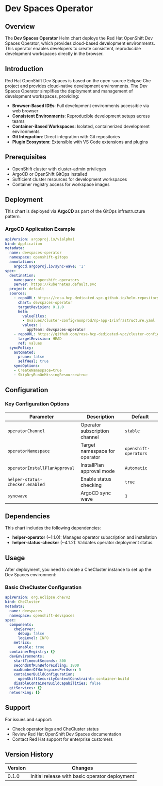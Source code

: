 # Dev Spaces Operator

## Overview

The **Dev Spaces Operator** Helm chart deploys the Red Hat OpenShift Dev Spaces Operator, which provides cloud-based development environments. This operator enables developers to create consistent, reproducible development workspaces directly in the browser.

## Introduction

Red Hat OpenShift Dev Spaces is based on the open-source Eclipse Che project and provides cloud-native development environments. The Dev Spaces Operator simplifies the deployment and management of development workspaces, providing:

- **Browser-Based IDEs**: Full development environments accessible via web browser
- **Consistent Environments**: Reproducible development setups across teams
- **Container-Based Workspaces**: Isolated, containerized development environments
- **Git Integration**: Direct integration with Git repositories
- **Plugin Ecosystem**: Extensible with VS Code extensions and plugins

## Prerequisites

- OpenShift cluster with cluster-admin privileges
- ArgoCD or OpenShift GitOps installed
- Sufficient cluster resources for development workspaces
- Container registry access for workspace images

## Deployment

This chart is deployed via **ArgoCD** as part of the GitOps infrastructure pattern.

### ArgoCD Application Example

```yaml
apiVersion: argoproj.io/v1alpha1
kind: Application
metadata:
  name: devspaces-operator
  namespace: openshift-gitops
  annotations:
    argocd.argoproj.io/sync-wave: '1'
spec:
  destination:
    namespace: openshift-operators
    server: https://kubernetes.default.svc
  project: default
  sources:
    - repoURL: https://rosa-hcp-dedicated-vpc.github.io/helm-repository/
      chart: devspaces-operator
      targetRevision: 0.1.0
      helm:
        valueFiles:
        - $values/cluster-config/nonprod/np-app-1/infrastructure.yaml
        values: |
          appTeam: devspaces-operator
    - repoURL: https://github.com/rosa-hcp-dedicated-vpc/cluster-config.git
      targetRevision: HEAD
      ref: values
  syncPolicy:
    automated:
      prune: false
      selfHeal: true
    syncOptions:
    - CreateNamespace=true
    - SkipDryRunOnMissingResource=true
```

## Configuration

### Key Configuration Options

| Parameter | Description | Default |
|-----------|-------------|---------|
| `operatorChannel` | Operator subscription channel | `stable` |
| `operatorNamespace` | Target namespace for operator | `openshift-operators` |
| `operatorInstallPlanApproval` | InstallPlan approval mode | `Automatic` |
| `helper-status-checker.enabled` | Enable status checking | `true` |
| `syncwave` | ArgoCD sync wave | `1` |

## Dependencies

This chart includes the following dependencies:

- **helper-operator** (~1.1.0): Manages operator subscription and installation
- **helper-status-checker** (~4.1.2): Validates operator deployment status

## Usage

After deployment, you need to create a CheCluster instance to set up the Dev Spaces environment:

### Basic CheCluster Configuration

```yaml
apiVersion: org.eclipse.che/v2
kind: CheCluster
metadata:
  name: devspaces
  namespace: openshift-devspaces
spec:
  components:
    cheServer:
      debug: false
      logLevel: INFO
    metrics:
      enable: true
  containerRegistry: {}
  devEnvironments:
    startTimeoutSeconds: 300
    secondsOfRunBeforeIdling: 1800
    maxNumberOfWorkspacesPerUser: 5
    containerBuildConfiguration:
      openShiftSecurityContextConstraint: container-build
    disableContainerBuildCapabilities: false
  gitServices: {}
  networking: {}
```

## Support

For issues and support:

- Check operator logs and CheCluster status
- Review Red Hat OpenShift Dev Spaces documentation
- Contact Red Hat support for enterprise customers

## Version History

| Version | Changes |
|---------|---------|
| 0.1.0 | Initial release with basic operator deployment |


